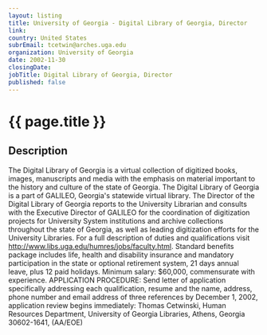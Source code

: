```yaml
---
layout: listing
title: University of Georgia - Digital Library of Georgia, Director
link:
country: United States
subrEmail: tcetwin@arches.uga.edu
organization: University of Georgia 
date: 2002-11-30
closingDate: 
jobTitle: Digital Library of Georgia, Director
published: false
---
```



# {{ page.title }}

## Description



<p>The Digital Library of Georgia is a virtual collection of digitized books, images, manuscripts and media with the emphasis on material important to the history and culture of the state of Georgia.  The Digital Library of Georgia is a part of GALILEO, Georgia's statewide virtual library. The Director of the Digital Library of Georgia reports to the University Librarian and consults with the Executive Director of GALILEO for the coordination of digitization projects for University System institutions and archive collections throughout the state of Georgia, as well as leading digitization efforts for the University Libraries.  For a full description of duties and qualifications visit  <a href="http://www.libs.uga.edu/humres/jobs/faculty.html">http://www.libs.uga.edu/humres/jobs/faculty.html</a>. Standard benefits package includes life, health and disability insurance and mandatory participation in the state or optional retirement system, 21 days annual leave, plus 12 paid holidays. Minimum salary: $60,000, commensurate with experience. APPLICATION PROCEDURE: Send letter of application specifically addressing each qualification, resume and the name, address, phone number and email address of three references by December 1, 2002, application review begins immediately: Thomas Cetwinski, Human Resources Department, University of Georgia Libraries, Athens, Georgia 30602-1641,  (AA/EOE)
</p>
